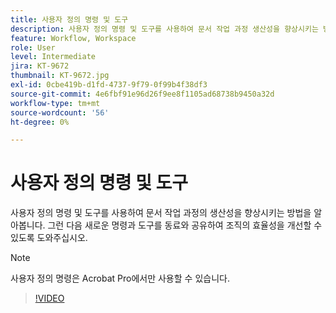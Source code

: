 ```yaml
---
title: 사용자 정의 명령 및 도구
description: 사용자 정의 명령 및 도구를 사용하여 문서 작업 과정 생산성을 향상시키는 방법을 알아봅니다.
feature: Workflow, Workspace
role: User
level: Intermediate
jira: KT-9672
thumbnail: KT-9672.jpg
exl-id: 0cbe419b-d1fd-4737-9f79-0f99b4f38df3
source-git-commit: 4e6fbf91e96d26f9ee8f1105ad68738b9450a32d
workflow-type: tm+mt
source-wordcount: '56'
ht-degree: 0%

---
```


# 사용자 정의 명령 및 도구

사용자 정의 명령 및 도구를 사용하여 문서 작업 과정의 생산성을 향상시키는 방법을 알아봅니다. 그런 다음 새로운 명령과 도구를 동료와 공유하여 조직의 효율성을 개선할 수 있도록 도와주십시오.

>[!NOTE]
>
>사용자 정의 명령은 Acrobat Pro에서만 사용할 수 있습니다.

>[!VIDEO](https://video.tv.adobe.com/v/340545?quality=12&learn=on&hidetitle=true)
